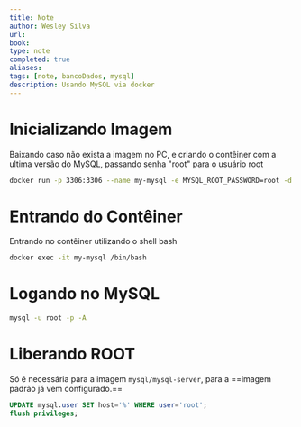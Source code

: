 ```yaml
---
title: Note
author: Wesley Silva
url:
book:
type: note
completed: true
aliases:
tags: [note, bancoDados, mysql]
description: Usando MySQL via docker
---
```

# Inicializando Imagem
Baixando caso não exista a imagem no PC, e criando o contêiner com a ultima versão do MySQL, passando senha "root" para o usuário root
```bash
docker run -p 3306:3306 --name my-mysql -e MYSQL_ROOT_PASSWORD=root -d mysql:8
```
# Entrando do Contêiner
Entrando no contêiner utilizando o shell bash
```bash
docker exec -it my-mysql /bin/bash
```
# Logando no MySQL
```bash
mysql -u root -p -A
```
# Liberando ROOT
Só é necessária para a imagem `mysql/mysql-server`, para a ==imagem padrão já vem configurado.==
```sql
UPDATE mysql.user SET host='%' WHERE user='root';
flush privileges;
```
